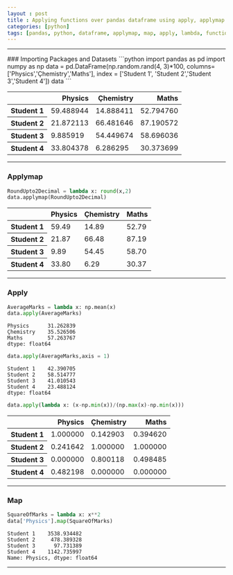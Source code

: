 ```yaml
---
layout : post
title : Applying functions over pandas dataframe using apply, applymap and map
categories: [python]
tags: [pandas, python, dataframe, applymap, map, apply, lambda, function]
---
```

<hr>
### Importing Packages and Datasets
```python
import pandas as pd
import numpy as np
data = pd.DataFrame(np.random.rand(4, 3)*100,
                    columns=['Physics','Çhemistry','Maths'],
                    index = ['Student 1', 'Student 2','Student 3','Student 4'])
data
```

<div class="table-responsive-sm">
<table class="table-sm table-hover table-striped table-condensed table-bordered">
<thead>
  <tr style="text-align: right;">
    <th></th>
    <th>Physics</th>
    <th>Çhemistry</th>
    <th>Maths</th>
  </tr>
</thead>
<tbody>
  <tr>
    <th>Student 1</th>
    <td>59.488944</td>
    <td>14.888411</td>
    <td>52.794760</td>
  </tr>
  <tr>
    <th>Student 2</th>
    <td>21.872113</td>
    <td>66.481646</td>
    <td>87.190572</td>
  </tr>
  <tr>
    <th>Student 3</th>
    <td>9.885919</td>
    <td>54.449674</td>
    <td>58.696036</td>
  </tr>
  <tr>
    <th>Student 4</th>
    <td>33.804378</td>
    <td>6.286295</td>
    <td>30.373699</td>
  </tr>
</tbody>
</table>
</div>
<hr>

### Applymap

```python
RoundUpto2Decimal = lambda x: round(x,2)
data.applymap(RoundUpto2Decimal)
```


<div class="table-responsive-sm">
<table class="table-sm table-hover table-striped table-condensed table-bordered">
<thead>
  <tr style="text-align: right;">
    <th></th>
    <th>Physics</th>
    <th>Çhemistry</th>
    <th>Maths</th>
  </tr>
</thead>
<tbody>
  <tr>
    <th>Student 1</th>
    <td>59.49</td>
    <td>14.89</td>
    <td>52.79</td>
  </tr>
  <tr>
    <th>Student 2</th>
    <td>21.87</td>
    <td>66.48</td>
    <td>87.19</td>
  </tr>
  <tr>
    <th>Student 3</th>
    <td>9.89</td>
    <td>54.45</td>
    <td>58.70</td>
  </tr>
  <tr>
    <th>Student 4</th>
    <td>33.80</td>
    <td>6.29</td>
    <td>30.37</td>
  </tr>
</tbody>
</table>
</div>
<hr>


### Apply

```python
AverageMarks = lambda x: np.mean(x)
data.apply(AverageMarks)
```
>
    Physics      31.262839
    Çhemistry    35.526506
    Maths        57.263767
    dtype: float64



```python
data.apply(AverageMarks,axis = 1)
```
>
    Student 1    42.390705
    Student 2    58.514777
    Student 3    41.010543
    Student 4    23.488124
    dtype: float64


```python
data.apply(lambda x: (x-np.min(x))/(np.max(x)-np.min(x)))
```
<div class="table-responsive-sm">
  <table class="table-sm table-hover table-striped table-condensed table-bordered">
  <thead>
    <tr style="text-align: right;">
      <th></th>
      <th>Physics</th>
      <th>Çhemistry</th>
      <th>Maths</th>
    </tr>
  </thead>
  <tbody>
    <tr>
      <th>Student 1</th>
      <td>1.000000</td>
      <td>0.142903</td>
      <td>0.394620</td>
    </tr>
    <tr>
      <th>Student 2</th>
      <td>0.241642</td>
      <td>1.000000</td>
      <td>1.000000</td>
    </tr>
    <tr>
      <th>Student 3</th>
      <td>0.000000</td>
      <td>0.800118</td>
      <td>0.498485</td>
    </tr>
    <tr>
      <th>Student 4</th>
      <td>0.482198</td>
      <td>0.000000</td>
      <td>0.000000</td>
    </tr>
  </tbody>
</table>

</div>
<hr>

### Map

```python
SquareOfMarks = lambda x: x**2
data['Physics'].map(SquareOfMarks)
```
>
    Student 1    3538.934482
    Student 2     478.389328
    Student 3      97.731389
    Student 4    1142.735997
    Name: Physics, dtype: float64

<hr>
